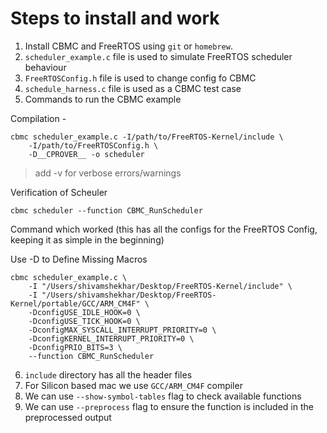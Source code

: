 # Steps to install and work

1.  Install CBMC and FreeRTOS using `git` or `homebrew`.
2.  `scheduler_example.c` file is used to simulate FreeRTOS scheduler behaviour
3.  `FreeRTOSConfig.h` file is used to change config fo CBMC
4.  `schedule_harness.c` file is used as a CBMC test case
5.  Commands to run the CBMC example

Compilation -

```
cbmc scheduler_example.c -I/path/to/FreeRTOS-Kernel/include \
    -I/path/to/FreeRTOSConfig.h \
    -D__CPROVER__ -o scheduler
```

> add -v for verbose errors/warnings

Verification of Scheuler

```
cbmc scheduler --function CBMC_RunScheduler
```

Command which worked (this has all the configs for the FreeRTOS Config, keeping it as simple in the beginning)

Use -D to Define Missing Macros

```
cbmc scheduler_example.c \
    -I "/Users/shivamshekhar/Desktop/FreeRTOS-Kernel/include" \
    -I "/Users/shivamshekhar/Desktop/FreeRTOS-Kernel/portable/GCC/ARM_CM4F" \
    -DconfigUSE_IDLE_HOOK=0 \
    -DconfigUSE_TICK_HOOK=0 \
    -DconfigMAX_SYSCALL_INTERRUPT_PRIORITY=0 \
    -DconfigKERNEL_INTERRUPT_PRIORITY=0 \
    -DconfigPRIO_BITS=3 \
    --function CBMC_RunScheduler
```

6. `include` directory has all the header files
7. For Silicon based mac we use `GCC/ARM_CM4F` compiler
8. We can use `--show-symbol-tables` flag to check available functions
9. We can use `--preprocess` flag to ensure the function is included in the preprocessed output

